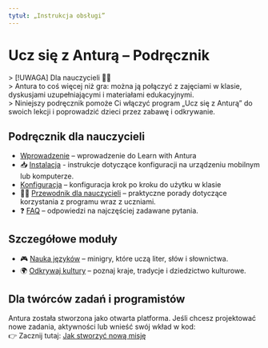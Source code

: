 ```yaml
---
tytuł: „Instrukcja obsługi”
---
```

# Ucz się z Anturą – Podręcznik

&gt; [!UWAGA] Dla nauczycieli 👩‍🏫  
&gt; Antura to coś więcej niż gra: można ją połączyć z zajęciami w klasie, dyskusjami uzupełniającymi i materiałami edukacyjnymi.  
&gt; Niniejszy podręcznik pomoże Ci włączyć program „Ucz się z Anturą” do swoich lekcji i poprowadzić dzieci przez zabawę i odkrywanie.

## Podręcznik dla nauczycieli

- [Wprowadzenie](./introduction.md) – wprowadzenie do Learn with Antura
- 📥 [Instalacja](./install.md) - instrukcje dotyczące konfiguracji na urządzeniu mobilnym lub komputerze.  
- [Konfiguracja](./setup.md) – konfiguracja krok po kroku do użytku w klasie
- 👩‍🏫 [Przewodnik dla nauczycieli](./classroom_guide.md) – praktyczne porady dotyczące korzystania z programu wraz z uczniami.  
- ❓ [FAQ](./faq.md) – odpowiedzi na najczęściej zadawane pytania.

## Szczegółowe moduły

- 🎮 [Nauka języków](./learnlanguage_module.md) – minigry, które uczą liter, słów i słownictwa.  
- 🌍 [Odkrywaj kultury](./discover_introduction.md) – poznaj kraje, tradycje i dziedzictwo kulturowe.  

## Dla twórców zadań i programistów

Antura została stworzona jako otwarta platforma. Jeśli chcesz projektować nowe zadania, aktywności lub wnieść swój wkład w kod:  
👉 Zacznij tutaj: [Jak stworzyć nową misję](../dev/quest-design/index.md)
